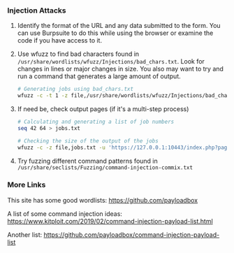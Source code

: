 ### Injection Attacks

1. Identify the format of the URL and any data submitted to the form.  You can use Burpsuite to do this while using the browser or examine the code if you have access to it.

2. Use wfuzz to find bad characters found in `/usr/share/wordlists/wfuzz/Injections/bad_chars.txt`.  Look for changes in lines or major changes in size.  You also may want to try and run a command that generates a large amount of output.

   ```bash
   # Generating jobs using bad_chars.txt
   wfuzz -c -t 1 -z file,/usr/share/wordlists/wfuzz/Injections/bad_chars.txt -d 'ip=FUZZid&send=Ping+It%21' -u https://127.0.0.1:10443/index.php?page=ping.php
   ```

3. If need be, check output pages (if it's a multi-step process)

   ```bash
   # Calculating and generating a list of job numbers
   seq 42 64 > jobs.txt
   
   # Checking the size of the output of the jobs
   wfuzz -c -z file,jobs.txt -u 'https://127.0.0.1:10443/index.php?page=job.php&job=FUZZ'
   ```

4. Try fuzzing different command patterns found in `/usr/share/seclists/Fuzzing/command-injection-commix.txt`


### More Links

This site has some good wordlists:  https://github.com/payloadbox

A list of some command injection ideas:  https://www.kitploit.com/2019/02/command-injection-payload-list.html

Another list:  https://github.com/payloadbox/command-injection-payload-list